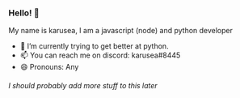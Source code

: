 ### Hello! 👋
My name is karusea, I am a javascript (node) and python developer


- 🌱 I’m currently trying to get better at python.
- 📫 You can reach me on discord: karusea#8445
- 😄 Pronouns: Any 

###### I should probably add more stuff to this later
<!--
**karusea/karusea** is a ✨ _special_ ✨ repository because its `README.md` (this file) appears on your GitHub profile.

Here are some ideas to get you started:

- 🔭 I’m currently working on ...
- 🌱 I’m currently learning ...
- 👯 I’m looking to collaborate on ...
- 🤔 I’m looking for help with ...
- 💬 Ask me about ...
- 📫 How to reach me: ...
- 😄 Pronouns: ...
- ⚡ Fun fact: ...
-->
